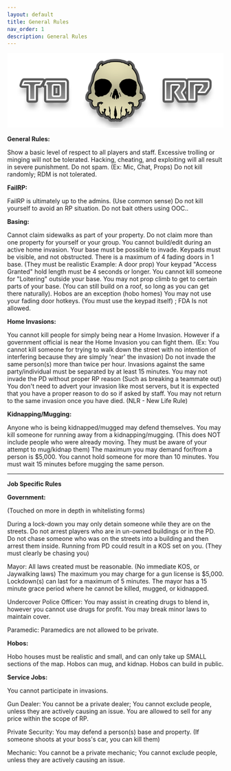 ```yaml
---
layout: default
title: General Rules
nav_order: 1
description: General Rules
---
```


![smol](https://raw.githubusercontent.com/McTiddies4Lunch/McTiddies4Lunch.github.io/main/assets/tdrpbanner.png)


**General Rules:**

Show a basic level of respect to all players and staff. Excessive trolling or minging will not be tolerated. Hacking, cheating, and exploiting will all result in severe punishment. Do not spam. (Ex: Mic, Chat, Props) Do not kill randomly; RDM is not tolerated.

**FailRP:**

FailRP is ultimately up to the admins. (Use common sense) Do not kill yourself to avoid an RP situation. Do not bait others using OOC..

**Basing:**

Cannot claim sidewalks as part of your property. Do not claim more than one property for yourself or your group. You cannot build/edit during an active home invasion. Your base must be possible to invade. Keypads must be visible, and not obstructed. There is a maximum of 4 fading doors in 1 base. (They must be realistic Example: A door prop) Your keypad "Access Granted" hold length must be 4 seconds or longer. You cannot kill someone for "Loitering" outside your base. You may not prop climb to get to certain parts of your base. (You can still build on a roof, so long as you can get there naturally). Hobos are an exception (hobo homes) You may not use your fading door hotkeys. (You must use the keypad itself) ; FDA Is not allowed.

**Home Invasions:**

You cannot kill people for simply being near a Home Invasion. However if a government official is near the Home Invasion you can fight them. (Ex: You cannot kill someone for trying to walk down the street with no intention of interfering because they are simply 'near' the invasion) Do not invade the same person(s) more than twice per hour. Invasions against the same party/individual must be separated by at least 15 minutes. You may not invade the PD without proper RP reason (Such as breaking a teammate out) You don't need to advert your invasion like most servers, but it is expected that you have a proper reason to do so if asked by staff. You may not return to the same invasion once you have died. (NLR - New Life Rule)

**Kidnapping/Mugging:**

Anyone who is being kidnapped/mugged may defend themselves. You may kill someone for running away from a kidnapping/mugging. (This does NOT include people who were already moving. They must be aware of your attempt to mug/kidnap them) The maximum you may demand for/from a person is $5,000. You cannot hold someone for more than 10 minutes. You must wait 15 minutes before mugging the same person.

***

**Job Specific Rules**

**Government:**

(Touched on more in depth in whitelisting forms)

During a lock-down you may only detain someone while they are on the streets. Do not arrest players who are in un-owned buildings or in the PD. Do not chase someone who was on the streets into a building and then arrest them inside. Running from PD could result in a KOS set on you. (They must clearly be chasing you)

Mayor: All laws created must be reasonable. (No immediate KOS, or Jaywalking laws) The maximum you may charge for a gun license is $5,000. Lockdown(s) can last for a maximum of 5 minutes. The mayor has a 15 minute grace period where he cannot be killed, mugged, or kidnapped.

Undercover Police Officer: You may assist in creating drugs to blend in, however you cannot use drugs for profit. You may break minor laws to maintain cover.

Paramedic: Paramedics are not allowed to be private.

**Hobos:**

Hobo houses must be realistic and small, and can only take up SMALL sections of the map. Hobos can mug, and kidnap. Hobos can build in public.

**Service Jobs:**

You cannot participate in invasions.

Gun Dealer: You cannot be a private dealer; You cannot exclude people, unless they are actively causing an issue. You are allowed to sell for any price within the scope of RP.

Private Security: You may defend a person(s) base and property. (If someone shoots at your boss's car, you can kill them)

Mechanic: You cannot be a private mechanic; You cannot exclude people, unless they are actively causing an issue.
